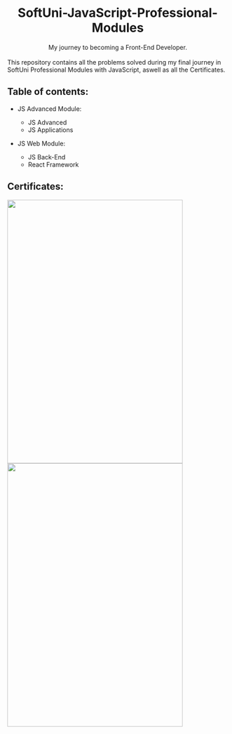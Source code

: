 <div align="center"><h1>SoftUni-JavaScript-Professional-Modules</h1></div>
<div align="center">My journey to becoming a Front-End Developer.</div> &nbsp;

<div>
This repository contains all the problems solved during my final journey in SoftUni Professional Modules with JavaScript,
aswell as all the Certificates.
</div>

<h2>Table of contents:</h2>
<ul>
    <li>JS Advanced Module:</li>
    <ul>
        <li>JS Advanced</li>
        <li>JS Applications</li>
    </ul>
</ul>
<ul>
    <li>JS Web Module:</li>
    <ul>
        <li>JS Back-End</li>
        <li>React Framework</li>
    </ul>
</ul>

<h2>Certificates:</h2>
<div>
    <img height=600px width=400px src="https://github.com/alexpetkoff/SoftUni-JavaScript-Professional-Modules/assets/132137247/171bdee4-cb1c-46f4-8be5-4488664dcc95"/>
    <img height=600px width=400px src="https://github.com/alexpetkoff/SoftUni-JavaScript-Professional-Modules/assets/132137247/47a90a09-2e1e-4263-a28d-e42d98f64f83"/>
</div>
